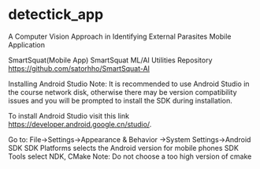 # detectick_app
A Computer Vision Approach in Identifying External Parasites Mobile Application

SmartSquat(Mobile App)
SmartSquat ML/AI Utilities Repository
https://github.com/satorhho/SmartSquat-AI

Installing Android Studio
Note: It is recommended to use Android Studio in the course network disk, otherwise there may be version compatibility issues and you will be prompted to install the SDK during installation.

To install Android Studio visit this link https://developer.android.google.cn/studio/.

Go to:
File->Settings->Appearance & Behavior ->System Settings->Android SDK
SDK Platforms selects the Android version for mobile phones
SDK Tools select NDK, CMake
Note: Do not choose a too high version of cmake
